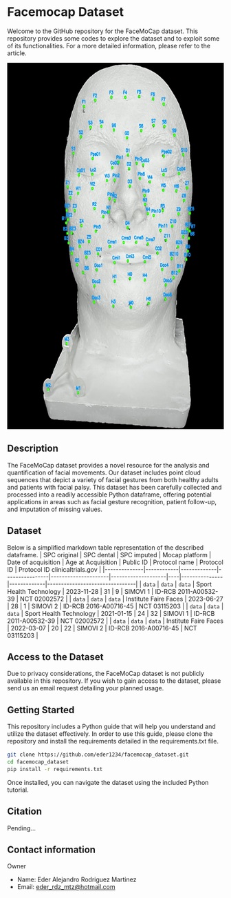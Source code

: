 # Facemocap Dataset
Welcome to the GitHub repository for the FaceMoCap dataset. This repository provides some codes to explore the dataset and to exploit some of its functionalities. For a more detailed information, please refer to the article.

<img src="markers_cv-0.jpg" width="700" height="850">

## Description
The FaceMoCap dataset provides a novel resource for the analysis and quantification of facial movements. Our dataset includes point cloud sequences that depict a variety of facial gestures from both healthy adults and patients with facial palsy. This dataset has been carefully collected and processed into a readily accessible Python dataframe, offering potential applications in areas such as facial gesture recognition, patient follow-up, and imputation of missing values. 

## Dataset

Below is a simplified markdown table representation of the described dataframe. 
| SPC original | SPC dental | SPC imputed | Mocap platform | Date of acquisition | Age at Acquisition | Public ID | Protocol name | Protocol ID | Protocol ID clinicaltrials.gov |
|--------------|------------|-------------|----------------|---------------------|--------------------|----|---------------|-------------|--------------------------------|
| `data` | `data` | `data` | Sport Health Technology | 2023-11-28 | 31 | 9 | SIMOVI 1 | ID-RCB 2011-A00532-39 | NCT 02002572 |
| `data` | `data` | `data` | Institute Faire Faces | 2023-06-27 | 28 | 1 | SIMOVI 2 | ID-RCB 2016-A00716-45 | NCT 03115203 |
| `data` | `data` | `data` | Sport Health Technology | 2021-01-15 | 24 | 32 | SIMOVI 1 | ID-RCB 2011-A00532-39 | NCT 02002572 |
| `data` | `data` | `data` | Institute Faire Faces | 2022-03-07 | 20 | 22 | SIMOVI 2 | ID-RCB 2016-A00716-45 | NCT 03115203 |

## Access to the Dataset
Due to privacy considerations, the FaceMoCap dataset is not publicly available in this repository. If you wish to gain access to the dataset, please send us an email request detailing your planned usage.

## Getting Started
This repository includes a Python guide that will help you understand and utilize the dataset effectively. In order to use this guide, please clone the repository and install the requirements detailed in the requirements.txt file. 

```bash
git clone https://github.com/eder1234/facemocap_dataset.git
cd facemocap_dataset
pip install -r requirements.txt
```

Once installed, you can navigate the dataset using the included Python tutorial.

## Citation
Pending...

## Contact information
Owner
- Name: Eder Alejandro Rodriguez Martinez
- Email: eder_rdz_mtz@hotmail.com
